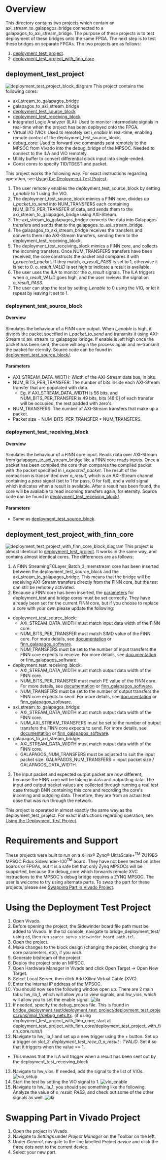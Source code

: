 # Overview
This directory contains two projects which contain an axi_stream_to_galapagos_bridge connected to a galapagos_to_axi_stream_bridge. The purpose of these projects is to test deployment of these bridges onto the same FPGA. The next step is to test these bridges on separate FPGAs. The two projects are as follows:
1. [deployment_test_project](#deployment_test_project).
2. [deployment_test_project_with_finn_core](#deployment_test_project_with_finn_core).

## deployment_test_project
![deployment_test_project_block_diagram](https://github.com/JKHHai/finn_galapagos_bridge/blob/master/documentation/documentation_images/deployment_test_project.png)
This project contains the following cores:
- axi_stream_to_galapagos_bridge
- galapagos_to_axi_stream_bridge
- [deployment_test_source_block](#deployment_test_source_block)
- [deployment_test_receiving_block](#deployment_test_receiving_block)
- Integrated Logic Analyzer (ILA): Used to monitor intermediate signals in real-time when the project has been deployed onto the FPGA.
- Virtual I/O (VIO): Used to remotely set *i_enable* in real-time, enabling remote control of the deployment_test_source_block.
- debug_core: Used to forward xvc commands sent remotely to the MPSOC from Vivado into the debug_bridge of the MPSOC. Needed to connect to the ILA and VIO remotely.
- Utility buffer to convert differential clock input into single-ended.
- Const cores to specify TID/TDEST and packet.

This project works the following way. For exact instructions regarding operation, see [Using the Deployment Test Project](#using-the-deployment-test-project).
1. The user remotely enables the deployment_test_source_block by setting *i_enable* to 1 using the VIO.
2. The deployment_test_source_block mimics a FINN core, divides up *i_packet_to_send* into NUM_TRANSFERS each containing NUM_BITS_PER_TRANSFER of data, and sends them to the axi_stream_to_galapagos_bridge using AXI-Stream.
3. The axi_stream_to_galapagos_bridge converts the data into Galapagos transfers and sends that to the galapagos_to_axi_stream_bridge.
4. The galapagos_to_axi_stream_bridge receives the transfers and converts them into AXI-Stream transfers, sending them to the deployment_test_receiving_block.
5. The deployment_test_receiving_block mimics a FINN core, and collects the incoming transfers. Once NUM_TRANSFERS transfers have been received, the core constructs the packet and compares it with *i_expected_packet*. If they match, *o_result_PASS* is set to 1, otherwise it is set to 0. *o_result_VALID* is set high to indicate a result is available.
6. The user uses the ILA to monitor the *o_result* signals. The ILA triggers when *o_result_VALID* goes high, and the user reviews the signal on *o_result_PASS*.
7. The user can stop the test by setting *i_enable* to 0 using the VIO, or let it repeat by leaving it set to 1. 

### deployment_test_source_block
#### Overview
Simulates the behaviour of a FINN core output. When *i_enable* is high, it divides the packet specified in *i_packet_to_send* and transmits it using AXI-Stream to axi_stream_to_galapagos_bridge. If enable is left high once the packet has been sent, the core will begin the process again and re-transmit the packet for eternity. Source code can be found in [deployment_test_source_block/](https://github.com/JKHHai/finn_galapagos_bridge/blob/master/bridge_deployment_test/deployment_test_source_block/deployment_test_source_block.srcs/sources_1/new/deployment_test_source_block.v).
#### Parameters
- AXI_STREAM_DATA_WIDTH: Width of the AXI-Stream data bus, in bits.
- NUM_BITS_PER_TRANSFER: The number of bits inside each AXI-Stream transfer that are populated with data. 
  - Eg. if AXI_STREAM_DATA_WIDTH is 56 bits, and NUM_BITS_PER_TRANSFER is 49 bits, bits [48:0] of each transfer will be occupied, the rest padded with zero's.
- NUM_TRANSFERS: The number of AXI-Stream transfers that make up a packet. 
- Packet size = NUM_BITS_PER_TRANSFER * NUM_TRANSFERS.
### deployment_test_receiving_block
#### Overview
Simulates the behaviour of a FINN core input. Reads data over AXI-Stream from galapagos_to_axi_stream_bridge like a FINN core reads inputs. Once a packet has been compiled,the core then compares the compiled packet with the packet specified in *i_expected_packet*. The result of the comparison is transmitted over *o_result*, which is an AXI-Stream channel containing a *pass* signal (set to 1 for pass, 0 for fail), and a *valid* signal which indicates when a result is available. After a result has been found, the core will be available to read incoming transfers again, for eternity. Source code can be found in [deployment_test_receiving_block/](https://github.com/JKHHai/finn_galapagos_bridge/blob/master/bridge_deployment_test/deployment_test_receiving_block/deployment_test_receiving_block.srcs/sources_1/new/deployment_test_receiving_block.v).
#### Parameters
- Same as [deployment_test_source_block](#deployment_test_source_block).

## deployment_test_project_with_finn_core
![deployment_test_project_with_finn_core_block_diagram](https://github.com/JKHHai/finn_galapagos_bridge/blob/master/documentation/documentation_images/deployment_test_project_with_finn_core.png)
This project is almost identical to [deployment_test_project](#deployment_test_project). It works in the same way, and contains almost identical cores. The differences are as follows:
1. A FINN StreamingFCLayer_Batch_3_memstream core has been inserted between the deployment_test_source_block and the axi_stream_to_galapagos_bridge. This means that the bridge will be receiving AXI-Stream transfers directly from the FINN core, but the test can still be remotely activated. 
2. Because a FINN core has been inserted, the [parameters](#parameters) for deployment_test and bridge cores must be set correctly. They have already been set for the current FINN core, but if you choose to replace a core with your own please update the following:
  - deployment_test_source_block:
    - AXI_STREAM_DATA_WIDTH must match input data width of the FINN core.
    - NUM_BITS_PER_TRANSFER must match SIMD value of the FINN core. For more details, see [documentation](https://github.com/JKHHai/finn_galapagos_bridge/tree/master/documentation) or [finn_galapagos_software](https://github.com/JKHHai/finn_galapagos_bridge/tree/master/finn_galapagos_software).
    - NUM_TRANSFERS must be set to the number of input transfers the FINN core expects to receive. For more details, see [documentation](https://github.com/JKHHai/finn_galapagos_bridge/tree/master/documentation) or [finn_galapagos_software](https://github.com/JKHHai/finn_galapagos_bridge/tree/master/finn_galapagos_software).
  - deployment_test_receiving_block:
    - AXI_STREAM_DATA_WIDTH must match output data width of the FINN core.
    - NUM_BITS_PER_TRANSFER must match PE value of the FINN core. For more details, see [documentation](https://github.com/JKHHai/finn_galapagos_bridge/tree/master/documentation) or [finn_galapagos_software](https://github.com/JKHHai/finn_galapagos_bridge/tree/master/finn_galapagos_software).
    - NUM_TRANSFERS must be set to the number of output transfers the FINN core expects to send. For more details, see [documentation](https://github.com/JKHHai/finn_galapagos_bridge/tree/master/documentation) or [finn_galapagos_software](https://github.com/JKHHai/finn_galapagos_bridge/tree/master/finn_galapagos_software).
  - axi_stream_to_galapagos_bridge:
    - AXI_STREAM_DATA_WIDTH must match output data width of the FINN core.
    - NUM_AXI_STREAM_TRANSFERS must be set to the number of output transfers the FINN core expects to send. For more details, see [documentation](https://github.com/JKHHai/finn_galapagos_bridge/tree/master/documentation) or [finn_galapagos_software](https://github.com/JKHHai/finn_galapagos_bridge/tree/master/finn_galapagos_software).
  - galapagos_to_axi_stream_bridge:
    - AXI_STREAM_DATA_WIDTH must match output data width of the FINN core.
    - GALAPAGOS_NUM_TRANSFERS must be adjusted to suit the input packet size. GALAPAGOS_NUM_TRANSFERS = input packet size / GALAPAGOS_DATA_WIDTH.
3. The input packet and expected output packet are now different, because the FINN core will be taking in data and outputting data. The input and output packet values are collected through running a real test case through BNN containing this core and recording the core's incoming and outgoing data. Therefore, they are from an actual test case that was run through the network.

This project is operated in almost exactly the same way as the deployment_test_project. For exact instructions regarding operation, see [Using the Deployment Test Project](#using-the-deployment-test-project).

# Requirements and Support
These projects were built to run on a Xilinx® Zynq® UltraScale+<sup>TM</sup> ZU19EG MPSOC Fidus Sidewinder-100<sup>TM</sup> board. They have not been tested on other boards or FPGAs, but it is a safe bet that only Zynq MPSOCs will be supported, because the debug_core which forwards remote XVC instructions to the MPSOC's debug bridge requires a ZYNQ MPSOC. The user is welcome to try using alternate parts. To swap the part for these projects, please see [Swapping Part in Vivado Project](#swapping-part-in-vivado-project).

# Using the Deployment Test Project
1. Open Vivado.
2. Before opening the project, the Sidewinder board file path must be added to Vivado. In the tcl console, navigate to bridge_deployment_test/ using `cd`, then run `source setup_sidewinder_board_path.tcl`.
3. Open the project.
4. Make changes to the block design (changing the packet, changing the core parameters, etc), if you wish.
5. Generate bitstream of the project.
6. Deploy the project onto an MPSOC.
7. Open Hardware Manager in Vivado and click Open Target -> Open New Target.
8. Select Local Server, then click Add Xilinx Virtual Cable (XVC).
9. Enter the internal IP address of the MPSOC.
10. You should now see the following window open up. There are 2 main tabs: hw_ila_1, which will allow you to view signals, and hw_vios, which will allow you to set the enable signal.
![ila](https://github.com/JKHHai/finn_galapagos_bridge/blob/master/documentation/documentation_images/ila.png)
11. If needed, specify the debug_probes file. This is found in [bridge_deployment_test/deployment_test_project/deployment_test_project.runs/impl_1/debug_nets.ltx](#https://github.com/JKHHai/finn_galapagos_bridge/blob/master/bridge_deployment_test/deployment_test_project/deployment_test_project.runs/impl_1/debug_nets.ltx). (if using deployment_test_project_with_finn_core, start at deployment_test_project_with_finn_core/deployment_test_project_with_finn_core.runs/)
12. Navigate to hw_ila_1 and set up a new trigger using the + button. Set up a trigger on *slot_3: deployment_test_rece_0_o_result : TVALID*. Set it so that it triggers when the value == 1.
  - This means that the ILA will trigger when a result has been sent out by the deployment_test_receiving_block.
13. Navigate to hw_vios. If needed, add the signal to the list of VIOs.
![vio_setup](https://github.com/JKHHai/finn_galapagos_bridge/blob/master/documentation/documentation_images/vio_setup.png)
14. Start the test by setting the VIO signal to 1.
![vio_enable](https://github.com/JKHHai/finn_galapagos_bridge/blob/master/documentation/documentation_images/vio_enable.png)
15. Navigate to hw_ila_1, you should see something like the following. Analyze the value of *o_result_PASS*, and check out some of the other signals as well.
![ila](https://github.com/JKHHai/finn_galapagos_bridge/blob/master/documentation/documentation_images/ila.png)

# Swapping Part in Vivado Project
1. Open the project in Vivado.
2. Navigate to *Settings* under *Project Manager* on the Toolbar on the left.
3. Under *General*, navigate to the line labelled *Project device* and click the three dots next to the current device.
4. Select your new part.
